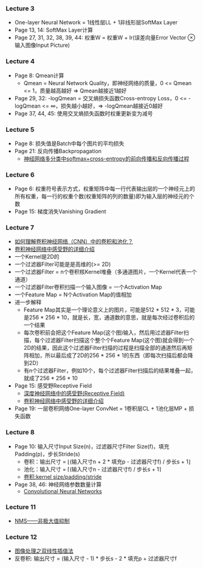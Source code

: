 ### Lecture 3
* One-layer Neural Network = 1线性层LL + 1非线形层SoftMax Layer
* Page 13, 14: SoftMax Layer计算
* Page 27, 31, 32, 38, 39, 44: 权重W = 权重W + lr(误差向量Error Vector ⊗ 输入图像Input Picture)

### Lecture 4
* Page 8: Qmean计算
    * Qmean = Neural Network Quality，即神经网络的质量，0 <= Qmean <= 1，质量越高越好 => Qmean越接近1越好
* Page 29, 32: -logQmean = 交叉熵损失函数Cross-entropy Loss，0 <= -logQmean <= ∞，损失越小越好，=> -logQmean越接近0越好
* Page 37, 44, 45: 使用交叉熵损失函数时权重更新变为减号

### Lecture 5
* Page 8: 损失值是Batch中每个图片的平均损失
* Page 21: 反向传播Backpropagation
    * [神经网络多分类中softmax+cross-entropy的前向传播和反向传播过程](https://zhuanlan.zhihu.com/p/86184547)

### Lecture 6
* Page 6: 权重符号表示方式，权重矩阵中每一行代表输出层的一个神经元上的所有权重，每一行的权重个数(权重矩阵的列的数量)即为输入层的神经元的个数
* Page 15: 梯度消失Vanishing Gradient

### Lecture 7
* [如何理解卷积神经网络（CNN）中的卷积和池化？](https://www.zhihu.com/question/49376084?sort=created)
* [卷积神经网络中感受野的详细介绍](https://blog.csdn.net/program_developer/article/details/80958716)
* 一个Kernel是2D的
* 一个过滤器Filter可能是是高维的(>= 2D)
* 一个过滤器Filter = n个卷积核Kernel堆叠（多通道图片，一个Kernel代表一个通道）
* 一个过滤器Filter卷积扫描一个输入图像 = 一个Activation Map
* 一个Feature Map = N个Activation Map的值相加
* 进一步解释
    * Feature Map其实是一个理论意义上的图片，可能是512 * 512 * 3，可能是256 * 256 * 10，就是长，宽，通道数的意思，就是每次经过卷积后的一个结果
    * 每次卷积前会把这个Feature Map(这个图)输入，然后用过滤器Filter扫描，每个过滤器Filter扫描这个整个个Feature Map(这个图)就会得到一个2D的结果，因此这个过滤器Filter扫描的过程是扫描全部的通道然后再矩阵相加，所以最后成了2D的256 * 256 * 1的东西（即每次扫描后都会降到2D）
    * 有n个过滤器Filter，例如10个，每个过滤器Filter扫描后的结果堆叠一起，就成了256 * 256 * 10
* Page 15: 感受野Receptive Field
    * [深度神经网络中的感受野(Receptive Field)](https://zhuanlan.zhihu.com/p/28492837)
    * [卷积神经网络中感受野的详细介绍](https://blog.csdn.net/program_developer/article/details/80958716)
* Page 19: 一层卷积网络One-layer ConvNet = 1卷积层CL + 1池化层MP + 损失函数

### Lecture 8
* Page 10: 输入尺寸Input Size(n)，过滤器尺寸Filter Size(f)，填充Padding(p)，步长Stride(s)
    * 卷积：输出尺寸 = ⌊(输入尺寸n + 2 * 填充p - 过滤器尺寸f) / 步长s + 1⌋
    * 池化：输入尺寸 = ⌈(输入尺寸n - 过滤器尺寸f) / 步长s + 1⌉
    * [卷积:kernel size/padding/stride](https://blog.csdn.net/weixin_42490152/article/details/100160864)
* Page 38, 46: 神经网络参数数量计算
    * [Convolutional Neural Networks](https://www.cs.toronto.edu/~lczhang/360/lec/w04/convnet.html)

### Lecture 11
* [NMS——非极大值抑制](https://blog.csdn.net/shuzfan/article/details/52711706)

### Lecture 12
* [图像处理之双线性插值法](https://blog.csdn.net/qq_37577735/article/details/80041586)
* 反卷积: 输出尺寸 = (输入尺寸 - 1) * 步长s - 2 * 填充p + 过滤器尺寸f
